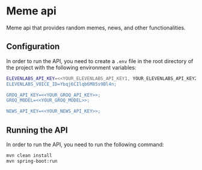 # Meme api

Meme api that provides random memes, news, and other functionalities.

## Configuration
In order to run the API, you need to create a `.env` file in the root directory of the project with the following environment variables:
```bash
ELEVENLABS_API_KEY=<<YOUR_ELEVENLABS_API_KEY1, YOUR_ELEVENLABS_API_KEY2, ...>>
ELEVENLABS_VOICE_ID=Ybqj6CIlqb6M85s9Bl4n;

GROQ_API_KEY=<<YOUR_GROQ_API_KEY>>;
GROQ_MODEL=<<YOUR_GROQ_MODEL>>;

NEWS_API_KEY=<<YOUR_NEWS_API_KEY>>;
```

## Running the API
In order to run the API, you need to run the following command:
```bash
mvn clean install
mvn spring-boot:run
```
